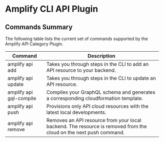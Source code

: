 # Amplify CLI API Plugin

## Commands Summary

The following table lists the current set of commands supported by the Amplify API Category Plugin.

| Command              | Description |
| --- | --- |
| amplify api add | Takes you through steps in the CLI to add an API resource to your backend.   |
| amplify api update | Takes you through steps in the CLI to update an API resource.  |
| amplify api gql-compile | Compiles your GraphQL schema and generates a corresponding cloudformation template.  |
| amplify api push | Provisions only API cloud resources with the latest local developments.  |
| amplify api remove | Removes an API resource from your local backend. The resource is removed from the cloud on the next push command. |
